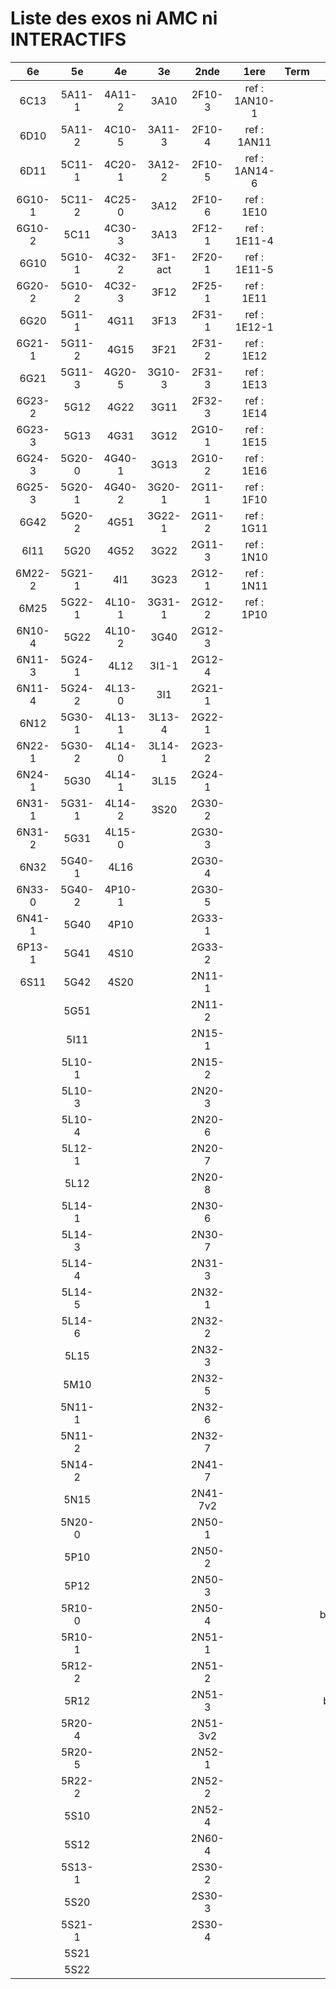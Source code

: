 # Liste des exos ni AMC ni INTERACTIFS

|6e|5e|4e|3e|2nde|1ere|Term|Reste|
|:-:|:-:|:-:|:-:|:-:|:-:|:-:|:-:|
|6C13|5A11-1|4A11-2|3A10|2F10-3|ref : 1AN10-1||MG32_3F13|
|6D10|5A11-2|4C10-5|3A11-3|2F10-4|ref : 1AN11||CM020|
|6D11|5C11-1|4C20-1|3A12-2|2F10-5|ref : 1AN14-6||CM021|
|6G10-1|5C11-2|4C25-0|3A12|2F10-6|ref : 1E10||ExC100|
|6G10-2|5C11|4C30-3|3A13|2F12-1|ref : 1E11-4||HPC100|
|6G10|5G10-1|4C32-2|3F1-act|2F20-1|ref : 1E11-5||PEA11-1|
|6G20-2|5G10-2|4C32-3|3F12|2F25-1|ref : 1E11||PEA11|
|6G20|5G11-1|4G11|3F13|2F31-1|ref : 1E12-1||PEA12|
|6G21-1|5G11-2|4G15|3F21|2F31-2|ref : 1E12||PEA13|
|6G21|5G11-3|4G20-5|3G10-3|2F31-3|ref : 1E13||PEG20|
|6G23-2|5G12|4G22|3G11|2F32-3|ref : 1E14||PEG21|
|6G23-3|5G13|4G31|3G12|2G10-1|ref : 1E15||PEG22|
|6G24-3|5G20-0|4G40-1|3G13|2G10-2|ref : 1E16||PEG23|
|6G25-3|5G20-1|4G40-2|3G20-1|2G11-1|ref : 1F10||PEG24|
|6G42|5G20-2|4G51|3G22-1|2G11-2|ref : 1G11||P003|
|6I11|5G20|4G52|3G22|2G11-3|ref : 1N10||P004|
|6M22-2|5G21-1|4I1|3G23|2G12-1|ref : 1N11||P005|
|6M25|5G22-1|4L10-1|3G31-1|2G12-2|ref : 1P10||P006|
|6N10-4|5G22|4L10-2|3G40|2G12-3|||P007|
|6N11-3|5G24-1|4L12|3I1-1|2G12-4|||P008|
|6N11-4|5G24-2|4L13-0|3I1|2G21-1|||P009|
|6N12|5G30-1|4L13-1|3L13-4|2G22-1|||P010|
|6N22-1|5G30-2|4L14-0|3L14-1|2G23-2|||P011|
|6N24-1|5G30|4L14-1|3L15|2G24-1|||P012|
|6N31-1|5G31-1|4L14-2|3S20|2G30-2|||P013|
|6N31-2|5G31|4L15-0||2G30-3|||P014|
|6N32|5G40-1|4L16||2G30-4|||P015|
|6N33-0|5G40-2|4P10-1||2G30-5|||P016|
|6N41-1|5G40|4P10||2G33-1|||beta2F31|
|6P13-1|5G41|4S10||2G33-2|||beta3F23|
|6S11|5G42|4S20||2N11-1|||beta3G15|
||5G51|||2N11-2|||beta3G41|
||5I11|||2N15-1|||beta3S20-1|
||5L10-1|||2N15-2|||beta3s21|
||5L10-3|||2N20-3|||beta4C31|
||5L10-4|||2N20-6|||beta4G20-3|
||5L12-1|||2N20-7|||beta4G20-4|
||5L12|||2N20-8|||beta5G30-2|
||5L14-1|||2N30-6|||beta6C33-1|
||5L14-3|||2N30-7|||beta6test2|
||5L14-4|||2N31-3|||beta6test2021|
||5L14-5|||2N32-1|||betaAleaFigure|
||5L14-6|||2N32-2|||betaAsymptotesObliques|
||5L15|||2N32-3|||betaEqCarreDansC|
||5M10|||2N32-5|||betaEqValAbs|
||5N11-1|||2N32-6|||betaEquations|
||5N11-2|||2N32-7|||betaEquationsLog|
||5N14-2|||2N41-7|||betaExo3d|
||5N15|||2N41-7v2|||betaExoLimite|
||5N20-0|||2N50-1|||betaExoSimpleMatthieu|
||5P10|||2N50-2|||betaModele10_simple_question-reponse|
||5P12|||2N50-3|||betaModele11_parametrable|
||5R10-0|||2N50-4|||betaModele20_plusieurs_types_de_questions|
||5R10-1|||2N51-1|||betaModele21_parametrables|
||5R12-2|||2N51-2|||betaModele22_avec_une_serie_de_valeurs|
||5R12|||2N51-3|||betaModele30_constructions_géométriques|
||5R20-4|||2N51-3v2|||betaModele31_parametrables|
||5R20-5|||2N52-1|||betaModele40_tableau_proportionnalite|
||5R22-2|||2N52-2|||betaModele41_tableau_signes_variations|
||5S10|||2N52-4|||betaModele50_Mathsteps|
||5S12|||2N60-4|||betaProbaAouB|
||5S13-1|||2S30-2|||betaProbabilites|
||5S20|||2S30-3|||betaProbabilitesJC|
||5S21-1|||2S30-4|||betaProblemesConcretPourcentage|
||5S21||||||betaPuissances|
||5S22||||||betaSpline|

